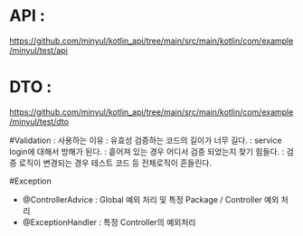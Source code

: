 
# API : 
https://github.com/minyul/kotlin_api/tree/main/src/main/kotlin/com/example/minyul/test/api
# DTO : 
https://github.com/minyul/kotlin_api/tree/main/src/main/kotlin/com/example/minyul/test/dto

#Validation :
사용하는 이유 
: 유효성 검증하는 코드의 길이가 너무 길다.
: service login에 대해서 방해가 된다.
: 흩어져 있는 경우 어디서 검증 되었는지 찾기 힘들다.
: 검증 로직이 변경되는 경우 테스트 코드 등 전체로직이 흔들린다.

#Exception
- @ControllerAdvice : Global 예외 처리 및 특정  Package / Controller 예외 처리
- @ExceptionHandler : 특정 Controller의 예외처리